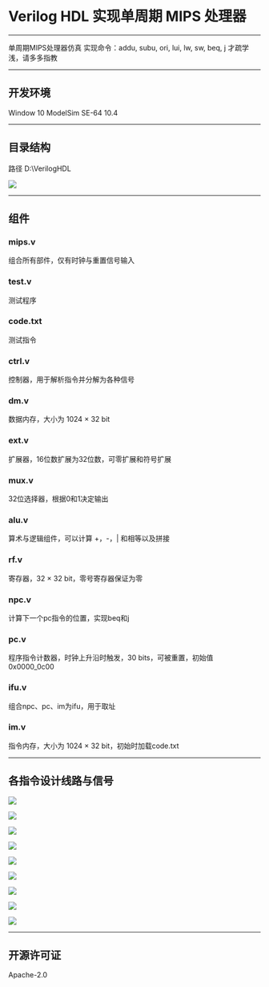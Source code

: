 ﻿# Verilog HDL 实现单周期 MIPS 处理器
---
单周期MIPS处理器仿真
实现命令：addu, subu, ori, lui, lw, sw, beq, j
才疏学浅，请多多指教

---
## 开发环境
Window 10
ModelSim SE-64 10.4

---
## 目录结构

路径 D:\VerilogHDL

![](pic/tree.jpg)

---
## 组件

### mips.v
组合所有部件，仅有时钟与重置信号输入

### test.v
测试程序

### code.txt
测试指令

### ctrl.v
控制器，用于解析指令并分解为各种信号

### dm.v
数据内存，大小为 1024 × 32 bit

### ext.v
扩展器，16位数扩展为32位数，可零扩展和符号扩展

### mux.v
32位选择器，根据0和1决定输出

### alu.v
算术与逻辑组件，可以计算 +，-，| 和相等以及拼接

### rf.v
寄存器，32 × 32 bit，零号寄存器保证为零

### npc.v
计算下一个pc指令的位置，实现beq和j

### pc.v
程序指令计数器，时钟上升沿时触发，30 bits，可被重置，初始值 0x0000_0c00

### ifu.v
组合npc、pc、im为ifu，用于取址


### im.v
指令内存，大小为 1024 × 32 bit，初始时加载code.txt

---
## 各指令设计线路与信号

![](pic/addu.JPG)

![](pic/subu.JPG)

![](pic/lui.JPG)

![](pic/lw.JPG)

![](pic/sw.JPG)

![](pic/ori.JPG)

![](pic/beq.JPG)

![](pic/j.JPG)

![](pic/signal.JPG)

---
## 开源许可证

Apache-2.0